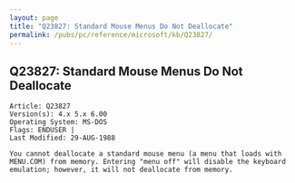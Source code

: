 ```yaml
---
layout: page
title: "Q23827: Standard Mouse Menus Do Not Deallocate"
permalink: /pubs/pc/reference/microsoft/kb/Q23827/
---
```


## Q23827: Standard Mouse Menus Do Not Deallocate

	Article: Q23827
	Version(s): 4.x 5.x 6.00
	Operating System: MS-DOS
	Flags: ENDUSER |
	Last Modified: 29-AUG-1988
	
	You cannot deallocate a standard mouse menu (a menu that loads with
	MENU.COM) from memory. Entering "menu off" will disable the keyboard
	emulation; however, it will not deallocate from memory.
